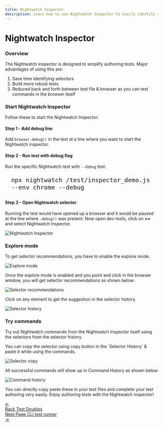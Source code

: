 ```yaml
---
title: Nightwatch Inspector
description: Learn how to use Nightwatch Inspector to easily identify selectors for authoring tests
---
```


<div class="page-header"><h1>Nightwatch Inspector</h1></div>

### Overview

The Nightwatch inspector is designed to simplify authoring tests. Major advantages of using this are:

1. Save time identifying selectors
2. Build more robust tests 
3. Reduced back and forth between test file & browser as you can test commands in the browser itself

### Start Nightwatch Inspector

Follow these to start the Nightwatch Inspector:

#### Step 1 - Add debug line

Add `browser.debug()` in the test at a line where you want to start the Nightwatch inspector.

#### Step 2 - Run test with debug flag

Run the specific Nightwatch test with `--debug` test:

<pre style="max-width: 800px; border-radius: 10px; padding: 10px 20px"><code class="language-bash" style="font-size: 20px">npx nightwatch /test/inspector_demo.js --env chrome --debug</code></pre>

#### Step 3 - Open Nightwatch selector

Running the test would have opened up a browser and it would be paused at the line where `.debug()` was present. Now open dev-tools, click on __>>__ and select Nightwatch Inspector.

![Nightwatch Inspector][image-1]

### Explore mode

To get selector recommendations, you have to enable the explore mode. 

![Explore mode][image-2]

Once the explore mode is enabled and you point and click in the browser window, you will get selector recommendations as shown below:

![Selector recommendations][image-3]

Click on any element to get the suggestion in the selector history.

![Selector history][image-4]

### Try commands

Try out Nightwatch commands from the Nightwatch Inspector itself using the selectors from the selector history.

<div class="alert alert-info">
You can copy the selector using copy button in the `Selector History` & paste it while using the commands.
</div>

![Selector copy][image-5]

All successful commands will show up in Command History as shown below

![Command history][image-6]

You can directly copy paste these in your test files and complete your test authoring very easily. Enjoy authoring tests with the Nightwatch inspector!

<div class="doc-pagination pt-40">
  <div class="previous">
    <a href="https://nightwatchjs.org/guide/writing-tests/test-doubles.html">
      <span>←</span>
        <div class="d-flex flex-column">
          <span class="smallT">Back</span>
          <span class="bigT">Test Doubles</span>
        </div>
    </a>
  </div>
  <div class="next">
    <a href="https://nightwatchjs.org/guide/running-tests/using-the-cli-test-runner.html">
        <div class="d-flex flex-column">
          <span class="smallT">Next Page</span>
          <span class="bigT">CLI test runner</span>
        </div>
        <span>→</span>
    </a>
  </div>
</div>


[image-1]:  https://github.com/nightwatchjs/nightwatch-docs/assets/1677755/167f04bd-4bbc-46c7-b582-cff875eae7ac 
[image-2]:  https://github.com/nightwatchjs/nightwatch-docs/assets/1677755/a4b0f1e3-72a6-4d4e-8e34-bdf0d744c8e7
[image-3]:  https://github.com/nightwatchjs/nightwatch-docs/assets/1677755/63e7dd88-2df4-4f5a-b842-81bff3c2aa9f
[image-4]:  https://github.com/nightwatchjs/nightwatch-docs/assets/1677755/fb6d17d0-0391-4b3a-94cc-c735ae54b559
[image-5]:  https://github.com/nightwatchjs/nightwatch-docs/assets/1677755/842bd935-3271-4466-b2d4-6d407e7dfba8
[image-6]:  https://github.com/nightwatchjs/nightwatch-docs/assets/1677755/5a4596d2-5ebc-4007-a783-673959110100
